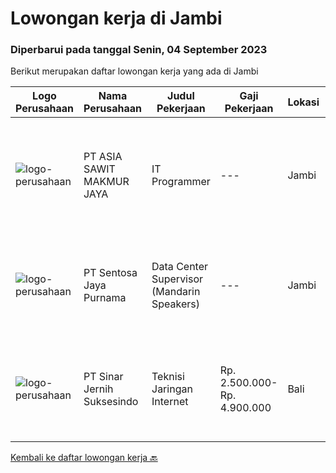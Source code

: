 
  # Lowongan kerja di Jambi

  ### Diperbarui pada tanggal Senin, 04 September 2023

  Berikut merupakan daftar lowongan kerja yang ada di Jambi

  |Logo Perusahaan | Nama Perusahaan | Judul Pekerjaan | Gaji Pekerjaan | Lokasi | Deskripsi | Tanggal diunggah | Pranala |
  | -------------- | --------------- | --------------- | --------- | --------- | -------------- | ------- | ----------- |
  |![logo-perusahaan](https://image-service-cdn.seek.com.au/8c9ad8ac1a3555ef79e89c100defac119719c63a/ee4dce1061f3f616224767ad58cb2fc751b8d2dc)|PT ASIA SAWIT MAKMUR JAYA|IT Programmer|---|Jambi|IT ProgrammerSyarat &amp; Ketentuan :- Pendidikan Min. S1 Teknik Informatika / Sistem Informasi- Memahami dan Menguasai dasar Bahasa Pemrograman-...|Sabtu, 26 Agustus 2023|https://www.jobstreet.co.id/id/job/it-programmer-4449210?token=0~68bc4516-f69b-4a14-8260-c2c44b36165a&sectionRank=1&jobId=jobstreet-id-job-4449210|
|![logo-perusahaan](https://image-service-cdn.seek.com.au/09afbbb4d42b7dca0e942244e0c5371c799fa925/ee4dce1061f3f616224767ad58cb2fc751b8d2dc)|PT Sentosa Jaya Purnama|Data Center Supervisor (Mandarin Speakers)|---|Jambi|Kualifikasi: Minimal Pendidikan D3 jurusan IT/Komputer atau yang setara Pengalaman 1 tahun sebagai supervisor/koordinator/ pengawas project instalasi...|Jumat, 18 Agustus 2023|https://www.jobstreet.co.id/id/job/data-center-supervisor-mandarin-speakers-4441012?token=0~68bc4516-f69b-4a14-8260-c2c44b36165a&sectionRank=2&jobId=jobstreet-id-job-4441012|
|![logo-perusahaan](https://image-service-cdn.seek.com.au/362b37cd46defd1baf2fa3874f4c9b12bf88b326/ee4dce1061f3f616224767ad58cb2fc751b8d2dc)|PT Sinar Jernih Suksesindo|Teknisi Jaringan Internet|Rp. 2.500.000-Rp. 4.900.000|Bali|Teknisi Aktivasi Fiber OptikKualifikasi : Pendidikan Minimal SMK, Jurusan Teknik telekomunikasi Dapat menggunakan Alat Ukur (Ampere Metter) &amp;...|Kamis, 10 Agustus 2023|https://www.jobstreet.co.id/id/job/teknisi-jaringan-internet-4433928?token=0~68bc4516-f69b-4a14-8260-c2c44b36165a&sectionRank=3&jobId=jobstreet-id-job-4433928|


  [Kembali ke daftar lowongan kerja 🔙](../README.md#daftar-lowongan-kerja)
  